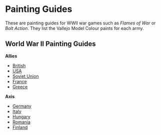 # Painting Guides
These are painting guides for WWII war games such as _Flames of War_ or _Bolt Action_.  They list the Vallejo Model Colour paints for each army.
## World War II Painting Guides
**Allies**
+ [British](wwii%20-%20british.md)
+ [USA](wwii%20-%20usa.md)
+ [Soviet Union](wwii%20-%20soviet.md)
+ [France](wwii%20-%20france.md)
+ [Greece](wwii%20-%20greece.md)

**Axis**
+ [Germany](wwii%20-%20germany.md)
+ [Italy](wwii%20-%20italy.md)
+ [Hungary](wwii%20-%20hungary.md)
+ [Romania](wwii%20-%20romania.md)
+ [Finland](wwii%20-%20finland.md)